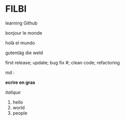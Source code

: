 # FILBI
learning Github

bonjour le monde

holà el mundo

gutentäg die weld

first release; update; bug fix #; clean code; refactoring

md :

**ecrire en gras**

_italique_

  1. hello
  2. world
  3. people
